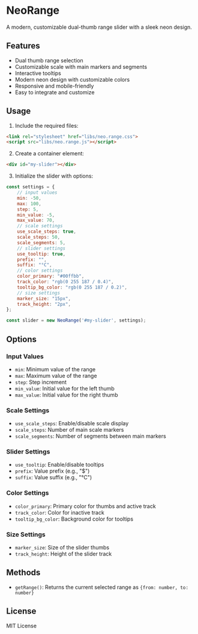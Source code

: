 # NeoRange

A modern, customizable dual-thumb range slider with a sleek neon design.

## Features

- Dual thumb range selection
- Customizable scale with main markers and segments
- Interactive tooltips
- Modern neon design with customizable colors
- Responsive and mobile-friendly
- Easy to integrate and customize

## Usage

1. Include the required files:
```html
<link rel="stylesheet" href="libs/neo.range.css">
<script src="libs/neo.range.js"></script>
```

2. Create a container element:
```html
<div id="my-slider"></div>
```

3. Initialize the slider with options:
```javascript
const settings = {
    // input values
    min: -50,
    max: 100,
    step: 5,
    min_value: -5,
    max_value: 70,
    // scale settings
    use_scale_steps: true,
    scale_steps: 50,
    scale_segments: 5,
    // slider settings
    use_tooltip: true,
    prefix: "",
    suffix: "°C",
    // color settings
    color_primary: "#00ffbb",
    track_color: "rgb(0 255 187 / 0.4)",
    tooltip_bg_color: "rgb(0 255 187 / 0.2)",
    // size settings
    marker_size: "15px",
    track_height: "2px",
};

const slider = new NeoRange('#my-slider', settings);
```

## Options

### Input Values
- `min`: Minimum value of the range
- `max`: Maximum value of the range
- `step`: Step increment
- `min_value`: Initial value for the left thumb
- `max_value`: Initial value for the right thumb

### Scale Settings
- `use_scale_steps`: Enable/disable scale display
- `scale_steps`: Number of main scale markers
- `scale_segments`: Number of segments between main markers

### Slider Settings
- `use_tooltip`: Enable/disable tooltips
- `prefix`: Value prefix (e.g., "$")
- `suffix`: Value suffix (e.g., "°C")

### Color Settings
- `color_primary`: Primary color for thumbs and active track
- `track_color`: Color for inactive track
- `tooltip_bg_color`: Background color for tooltips

### Size Settings
- `marker_size`: Size of the slider thumbs
- `track_height`: Height of the slider track

## Methods

- `getRange()`: Returns the current selected range as `{from: number, to: number}`

## License

MIT License

